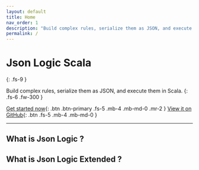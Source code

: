 ```yaml
---
layout: default
title: Home
nav_order: 1
description: "Build complex rules, serialize them as JSON, and execute them in Scala."
permalink: /
---
```


# Json Logic Scala
{: .fs-9 }

Build complex rules, serialize them as JSON, and execute them in Scala.
{: .fs-6 .fw-300 }

[Get started now](#what-is-json-logic){: .btn .btn-primary .fs-5 .mb-4 .mb-md-0 .mr-2 } [View it on GitHub](https://github.com/celadari/json-logic-scala){: .btn .fs-5 .mb-4 .mb-md-0 }

---

## What is Json Logic ?

## What is Json Logic Extended ?
